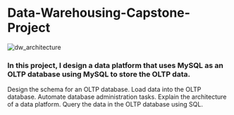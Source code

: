 # Data-Warehousing-Capstone-Project

![dw_architecture](https://github.com/AgyemangOpamobur/Data-Warehousing-Capstone-Project/assets/78166528/e6eacbe0-f13a-49ae-8d08-5a4b09cf8de5)

### In this project, I design a data platform that uses MySQL as an OLTP database using MySQL to store the OLTP data.

Design the schema for an OLTP database.
Load data into the OLTP database.
Automate database administration tasks.
Explain the architecture of a data platform.
Query the data in the OLTP database using SQL.



